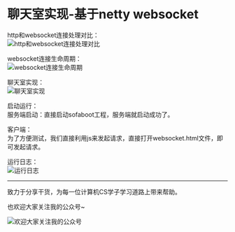 # 聊天室实现-基于netty websocket

http和websocket连接处理对比：   
![http和websocket连接处理对比](https://github.com/xiajunhust/tinywheel/blob/main/%E5%AE%9E%E7%8E%B0%E8%81%8A%E5%A4%A9%E5%AE%A4_%E5%9F%BA%E4%BA%8Ewebsocket/http%20VS%20websocket.png)

websocket连接生命周期：   
![websocket连接生命周期](https://github.com/xiajunhust/tinywheel/blob/main/%E5%AE%9E%E7%8E%B0%E8%81%8A%E5%A4%A9%E5%AE%A4_%E5%9F%BA%E4%BA%8Ewebsocket/websocket%E8%BF%9E%E6%8E%A5%E7%94%9F%E5%91%BD%E5%91%A8%E6%9C%9F.png)

聊天室实现：   
![聊天室实现](https://github.com/xiajunhust/tinywheel/blob/main/%E5%AE%9E%E7%8E%B0%E8%81%8A%E5%A4%A9%E5%AE%A4_%E5%9F%BA%E4%BA%8Ewebsocket/%E8%81%8A%E5%A4%A9%E5%AE%A4%E5%AE%9E%E7%8E%B0.png)

启动运行：  
服务端启动：直接启动sofaboot工程，服务端就启动成功了。

客户端：  
为了方便测试，我们直接利用js来发起请求，直接打开websocket.html文件，即可发起请求。

运行日志：  
![运行日志](https://github.com/xiajunhust/tinywheel/blob/main/%E5%AE%9E%E7%8E%B0%E8%81%8A%E5%A4%A9%E5%AE%A4_%E5%9F%BA%E4%BA%8Ewebsocket/%E8%BF%90%E8%A1%8C%E6%97%A5%E5%BF%97.jpg)


---

致力于分享干货，为每一位计算机CS学子学习道路上带来帮助。

也欢迎大家关注我的公众号~

![欢迎大家关注我的公众号](https://github.com/xiajunhust/awosome-cs/blob/main/QR-CODE.jpg)

